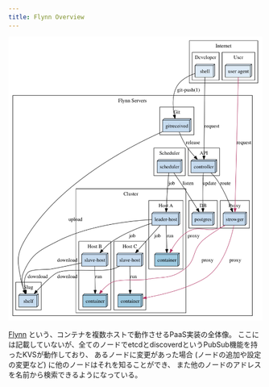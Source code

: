 ```yaml
---
title: Flynn Overview
---
```


![](/images/2014-07-17/flynn-overview.png)

[Flynn](https://flynn.io/) という、コンテナを複数ホストで動作させるPaaS実装の全体像。
ここには記載していないが、全てのノードでetcdとdiscoverdというPubSub機能を持ったKVSが動作しており、
あるノードに変更があった場合 (ノードの追加や設定の変更など) に他のノードはそれを知ることができ、
また他のノードのアドレスを名前から検索できるようになっている。
